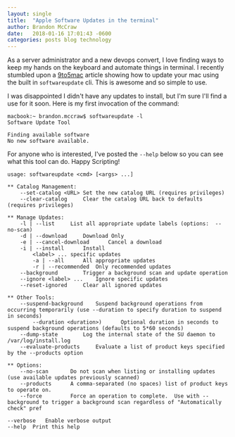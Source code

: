 ```yaml
---
layout: single
title:  "Apple Software Updates in the terminal"
author: Brandon McCraw
date:   2018-01-16 17:01:43 -0600
categories: posts blog technology
---
```


As a server administrator and a new devops convert, I love finding ways to keep my hands on the keyboard and automate things in terminal.  I recently stumbled upon a [9to5mac](https://9to5mac.com/2017/07/20/how-to-update-mac-using-terminal/) article showing how to update your mac using the built in `softwareupdate` cli.  This is awesome and so simple to use.  

I was disappointed I didn't have any updates to install, but I'm sure I'll find a use for it soon.  Here is my first invocation of the command:

```
macbook:~ brandon.mccraw$ softwareupdate -l
Software Update Tool

Finding available software
No new software available.

```

For anyone who is interested, I've posted the `--help` below so you can see what this tool can do.  Happy Scripting!

```
usage: softwareupdate <cmd> [<args> ...]

** Catalog Management:
	--set-catalog <URL>	Set the new catalog URL (requires privileges)
	--clear-catalog		Clear the catalog URL back to defaults (requires privileges)

** Manage Updates:
	-l | --list		List all appropriate update labels (options:  --no-scan)
	-d | --download		Download Only
	-e | --cancel-download		Cancel a download
	-i | --install		Install
		<label> ...	specific updates
		-a | --all		All appropriate updates
		-r | --recommended	Only recommended updates
	--background		Trigger a background scan and update operation
	--ignore <label> ...	Ignore specific updates
	--reset-ignored		Clear all ignored updates

** Other Tools:
	--suspend-background 	Suspend background operations from occurring temporarily (use --duration to specify duration to suspend in seconds)
		--duration <duration>)		Optional duration in seconds to suspend background operations (defaults to 5*60 seconds)
	--dump-state		Log the internal state of the SU daemon to /var/log/install.log
	--evaluate-products		Evaluate a list of product keys specified by the --products option

** Options:
	--no-scan		Do not scan when listing or installing updates (use available updates previously scanned)
	--products		A comma-separated (no spaces) list of product keys to operate on.
	--force			Force an operation to complete.  Use with --background to trigger a background scan regardless of "Automatically check" pref

--verbose	Enable verbose output
--help	Print this help
```
